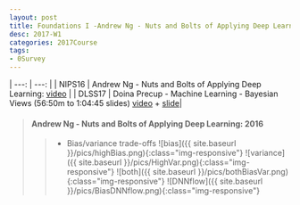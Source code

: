 ```yaml
---
layout: post
title: Foundations I -Andrew Ng - Nuts and Bolts of Applying Deep Learning
desc: 2017-W1
categories: 2017Course
tags:
- 0Survey
---
```



| ---: | ---: |
| NIPS16 | Andrew Ng - Nuts and Bolts of Applying Deep Learning: [video](https://www.youtube.com/watch?v=F1ka6a13S9I) |
| DLSS17 | Doina Precup - Machine Learning - Bayesian Views (56:50m to 1:04:45 slides) [video](http://videolectures.net/deeplearning2017_precup_machine_learning/) + [slide](http://videolectures.net/site/normal_dl/tag=1129744/deeplearning2017_precup_machine_learning_01.pdf)|

> ####  Andrew Ng - Nuts and Bolts of Applying Deep Learning: 2016
>> + Bias/variance trade-offs 
![bias]({{ site.baseurl }}/pics/highBias.png){:class="img-responsive"}
![variance]({{ site.baseurl }}/pics/HighVar.png){:class="img-responsive"}
![both]({{ site.baseurl }}/pics/bothBiasVar.png){:class="img-responsive"}
![DNNflow]({{ site.baseurl }}/pics/BiasDNNflow.png){:class="img-responsive"}
